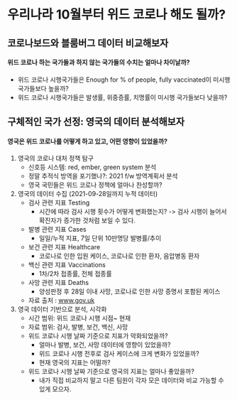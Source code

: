 # 우리나라 10월부터 위드 코로나 해도 될까?
## 코로나보드와 블룸버그 데이터 비교해보자
#### 위드 코로나 하는 국가들과 하지 않는 국가들의 수치는 얼마나 차이날까?

* 위드 코로나 시행국가들은 Enough for % of people, fully vaccinated이 미시행 국가들보다 높을까?
* 위드 코로나 시행국가들은 발생률, 위중증률, 치명률이 미시행 국가들보다 낮을까?
## 구체적인 국가 선정: 영국의 데이터 분석해보자
#### 영국은 위드 코로나를 어떻게 하고 있고, 어떤 영향이 있었을까?

1. 영국의 코로나 대처 정책 탐구
    * 신호등 시스템: red, ember, green system 분석
    * 정말 추적식 방역을 포기했나?: 2021 f/w 방역계획서 분석
    * 영국 국민들은 위드 코로나 정책에 얼마나 찬성할까?
2. 영국의 데이터 수집 (2021-09-28일까지 누적 데이터)
    * 검사 관련 지표 Testing
        + 시간에 따라 검사 시행 횟수가 어떻게 변화했는지? -> 검사 시행이 늘어서 확진자가 증가한 것처럼 보일 수 있다.
    * 발병 관련 지표 Cases
        + 일일/누적 지표, 7일 단위 10만명당 발병률/추이
    * 보건 관련 지표 Healthcare
        + 코로나로 인한 입원 케이스, 코로나로 인한 환자, 음압병동 환자
    * 백신 관련 지표 Vaccinations
        + 1차/2차 접종률, 전체 접종률
    * 사망 관련 지표 Deaths
        + 양성판정 후 28일 이내 사망, 코로나로 인한 사망 증명서 포함된 케이스
    * 자료 출처 : www.gov.uk
3. 영국 데이터 기반으로 분석, 시각화
    * 시간 범위: 위드 코로나 시행 시점~ 현재
    * 자료 범위: 검사, 발병, 보건, 백신, 사망
    * 위드 코로나 시행 날짜 기준으로 지표가 악화되었을까?
        + 얼마나 발병, 보건, 사망 데이터에 영향이 있었을까?
        + 위드 코로나 시행 전후로 검사 케이스에 크게 변화가 있었을까?
        + 현재 영국의 지표는 어떨까?
    * 위드 코로나 시행 날짜 기준으로 영국의 지표는 얼마나 좋았을까?
        + 내가 직접 비교하지 말고 다른 팀원이 각자 모은 데이터와 비교 가능할 수 있게 모으자.